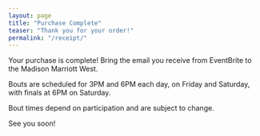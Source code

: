 ```yaml
---
layout: page
title: "Purchase Complete"
teaser: "Thank you for your order!"
permalink: "/receipt/"
---
```


Your purchase is complete!  Bring the email you receive from EventBrite to the Madison Marriott West.

Bouts are scheduled for 3PM and 6PM each day, on Friday and Saturday, with finals at 6PM on Saturday.

Bout times depend on participation and are subject to change.

See you soon!
